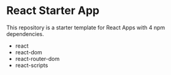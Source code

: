 # React Starter App

This repository is a starter template for React Apps with 4 npm dependencies. 

* react
* react-dom
* react-router-dom
* react-scripts
